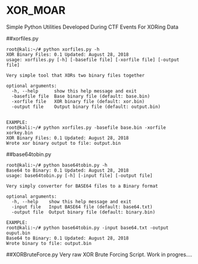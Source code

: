 # XOR_MOAR
Simple Python Utilities Developed During CTF Events For XORing Data

##xorfiles.py  
```
root@kali:~/# python xorfiles.py -h
XOR Binary Files: 0.1 Updated: August 28, 2018
usage: xorfiles.py [-h] [-basefile file] [-xorfile file] [-output file]

Very simple tool that XORs two binary files together

optional arguments:
  -h, --help      show this help message and exit
  -basefile file  Base binary file (default: base.bin)
  -xorfile file   XOR binary file (default: xor.bin)
  -output file    Output binary file (default: output.bin)


EXAMPLE:
root@kali:~/# python xorfiles.py -basefile base.bin -xorfile xorkey.bin
XOR Binary Files: 0.1 Updated: August 28, 2018
Wrote xor binary output to file: output.bin

```

##base64tobin.py
```
root@kali:~/# python base64tobin.py -h
Base64 to Binary: 0.1 Updated: August 28, 2018
usage: base64tobin.py [-h] [-input file] [-output file]

Very simply converter for BASE64 files to a Binary format

optional arguments:
  -h, --help    show this help message and exit
  -input file   Input BASE64 file (default: base64.txt)
  -output file  Output binary file (default: binary.bin)

EXAMPLE:
root@kali:~/# python base64tobin.py -input base64.txt -output ouput.bin
Base64 to Binary: 0.1 Updated: August 28, 2018
Wrote binary to file: output.bin
```

##XORBruteForce.py
Very raw XOR Brute Forcing Script.  Work in progres....
